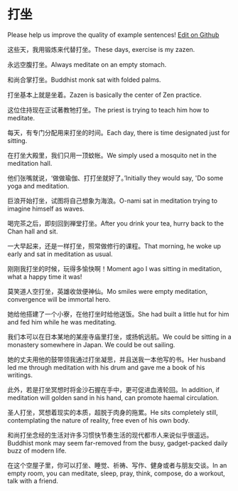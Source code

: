 # 打坐

Please help us improve the quality of example sentences! [Edit on Github](https://github.com/jiyushe/jiyu-example-sentence-source/blob/main/chinese/dazuo.md)

<p><span class="chinese">这些天，我用锻炼来代替打坐。</span><span class="english">These days, exercise is my zazen.</span></p>

<p><span class="chinese">永远空腹打坐。</span><span class="english">Always meditate on an empty stomach.</span></p>

<p><span class="chinese">和尚合掌打坐。</span><span class="english">Buddhist monk sat with folded palms.</span></p>

<p><span class="chinese">打坐基本上就是坐着。</span><span class="english">Zazen is basically the center of Zen practice.</span></p>

<p><span class="chinese">这位住持现在正试著教牠打坐。</span><span class="english">The priest is trying to teach him how to meditate.</span></p>

<p><span class="chinese">每天，有专门分配用来打坐的时间。</span><span class="english">Each day, there is time designated just for sitting.</span></p>

<p><span class="chinese">在打坐大殿里，我们只用一顶蚊帐。</span><span class="english">We simply used a mosquito net in the meditation hall.</span></p>

<p><span class="chinese">他们张嘴就说，‘做做瑜伽、打打坐就好了。’</span><span class="english">Initially they would say, 'Do some yoga and meditation.</span></p>

<p><span class="chinese">巨浪开始打坐，试图将自己想象为海浪。</span><span class="english">O-nami sat in meditation trying to imagine himself as waves.</span></p>

<p><span class="chinese">喝完茶之后，即刻回到禅堂打坐。</span><span class="english">After you drink your tea, hurry back to the Chan hall and sit.</span></p>

<p><span class="chinese">一大早起来，还是一样打坐，照常做修行的课程。</span><span class="english">That morning, he woke up early and sat in meditation as usual.</span></p>

<p><span class="chinese">刚刚我打坐的时候，玩得多愉快啊！</span><span class="english">Moment ago I was sitting in meditation, what a happy time it was!</span></p>

<p><span class="chinese">莫笑道人空打坐，英雄收敛便神仙。</span><span class="english">Mo smiles were empty meditation, convergence will be immortal hero.</span></p>

<p><span class="chinese">她给他搭建了一个小寮，在他打坐时给他送饭。</span><span class="english">She had built a little hut for him and fed him while he was meditating.</span></p>

<p><span class="chinese">我们本可以在日本某地的某座寺庙里打坐，或扬帆远航。</span><span class="english">We could be sitting in a monastery somewhere in Japan. We could be out sailing.</span></p>

<p><span class="chinese">她的丈夫用他的鼓带领我通过打坐凝思，并且送我一本他写的书。</span><span class="english">Her husband led me through meditation with his drum and gave me a book of his writings.</span></p>

<p><span class="chinese">此外，若是打坐冥想时将金沙石握在手中，更可促进血液轮回。</span><span class="english">In addition, if meditation will golden sand in his hand, can promote haemal circulation.</span></p>

<p><span class="chinese">圣人打坐，冥想着现实的本质，超脱于肉身的拖累。</span><span class="english">He sits completely still, contemplating the nature of reality, free even of his own body.</span></p>

<p><span class="chinese">和尚打坐念经的生活对许多习惯快节奏生活的现代都市人来说似乎很遥远。</span><span class="english">Buddhist monk may seem far-removed from the busy, gadget-packed daily buzz of modern life.</span></p>

<p><span class="chinese">在这个空屋子里，你可以打坐、睡觉、祈祷、写作、健身或者与朋友交谈。</span><span class="english">In an empty room, you can meditate, sleep, pray, think, compose, do a workout, talk with a friend.</span></p>

